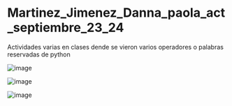 # Martinez_Jimenez_Danna_paola_act_septiembre_23_24

Actividades varias en clases dende se vieron varios operadores o palabras reservadas de python

![image](https://github.com/user-attachments/assets/5752d6ce-d5e8-4761-9d76-91d01db194b4)

![image](https://github.com/user-attachments/assets/105922e2-aaef-48e5-b550-1709d917078e)

![image](https://github.com/user-attachments/assets/d5ce04e8-8967-485f-812d-e1d451771565)
